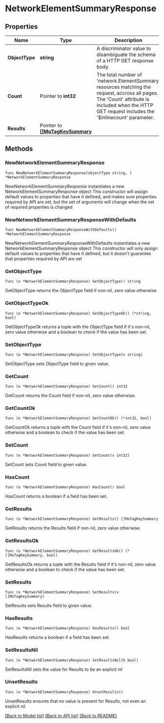 # NetworkElementSummaryResponse

## Properties

Name | Type | Description | Notes
------------ | ------------- | ------------- | -------------
**ObjectType** | **string** | A discriminator value to disambiguate the schema of a HTTP GET response body. | 
**Count** | Pointer to **int32** | The total number of &#39;network.ElementSummary&#39; resources matching the request, accross all pages. The &#39;Count&#39; attribute is included when the HTTP GET request includes the &#39;$inlinecount&#39; parameter. | [optional] 
**Results** | Pointer to [**[]MoTagKeySummary**](mo.TagKeySummary.md) |  | [optional] 

## Methods

### NewNetworkElementSummaryResponse

`func NewNetworkElementSummaryResponse(objectType string, ) *NetworkElementSummaryResponse`

NewNetworkElementSummaryResponse instantiates a new NetworkElementSummaryResponse object
This constructor will assign default values to properties that have it defined,
and makes sure properties required by API are set, but the set of arguments
will change when the set of required properties is changed

### NewNetworkElementSummaryResponseWithDefaults

`func NewNetworkElementSummaryResponseWithDefaults() *NetworkElementSummaryResponse`

NewNetworkElementSummaryResponseWithDefaults instantiates a new NetworkElementSummaryResponse object
This constructor will only assign default values to properties that have it defined,
but it doesn't guarantee that properties required by API are set

### GetObjectType

`func (o *NetworkElementSummaryResponse) GetObjectType() string`

GetObjectType returns the ObjectType field if non-nil, zero value otherwise.

### GetObjectTypeOk

`func (o *NetworkElementSummaryResponse) GetObjectTypeOk() (*string, bool)`

GetObjectTypeOk returns a tuple with the ObjectType field if it's non-nil, zero value otherwise
and a boolean to check if the value has been set.

### SetObjectType

`func (o *NetworkElementSummaryResponse) SetObjectType(v string)`

SetObjectType sets ObjectType field to given value.


### GetCount

`func (o *NetworkElementSummaryResponse) GetCount() int32`

GetCount returns the Count field if non-nil, zero value otherwise.

### GetCountOk

`func (o *NetworkElementSummaryResponse) GetCountOk() (*int32, bool)`

GetCountOk returns a tuple with the Count field if it's non-nil, zero value otherwise
and a boolean to check if the value has been set.

### SetCount

`func (o *NetworkElementSummaryResponse) SetCount(v int32)`

SetCount sets Count field to given value.

### HasCount

`func (o *NetworkElementSummaryResponse) HasCount() bool`

HasCount returns a boolean if a field has been set.

### GetResults

`func (o *NetworkElementSummaryResponse) GetResults() []MoTagKeySummary`

GetResults returns the Results field if non-nil, zero value otherwise.

### GetResultsOk

`func (o *NetworkElementSummaryResponse) GetResultsOk() (*[]MoTagKeySummary, bool)`

GetResultsOk returns a tuple with the Results field if it's non-nil, zero value otherwise
and a boolean to check if the value has been set.

### SetResults

`func (o *NetworkElementSummaryResponse) SetResults(v []MoTagKeySummary)`

SetResults sets Results field to given value.

### HasResults

`func (o *NetworkElementSummaryResponse) HasResults() bool`

HasResults returns a boolean if a field has been set.

### SetResultsNil

`func (o *NetworkElementSummaryResponse) SetResultsNil(b bool)`

 SetResultsNil sets the value for Results to be an explicit nil

### UnsetResults
`func (o *NetworkElementSummaryResponse) UnsetResults()`

UnsetResults ensures that no value is present for Results, not even an explicit nil

[[Back to Model list]](../README.md#documentation-for-models) [[Back to API list]](../README.md#documentation-for-api-endpoints) [[Back to README]](../README.md)


